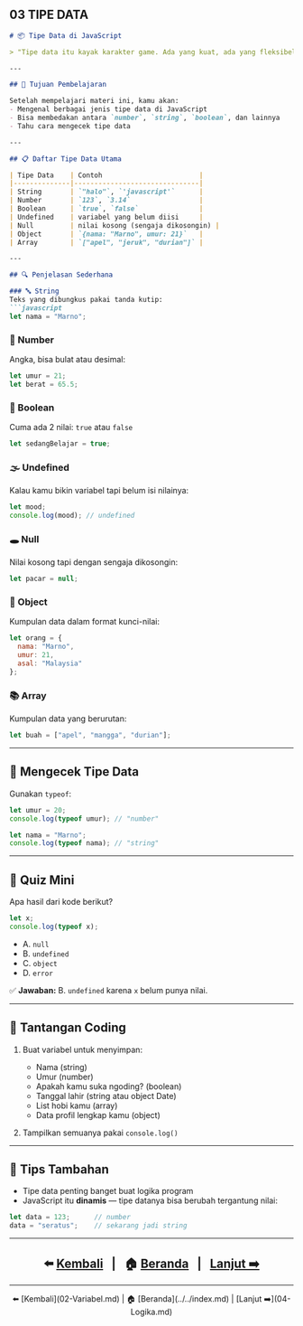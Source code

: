 ## 03 TIPE DATA

```markdown
# 📦 Tipe Data di JavaScript

> "Tipe data itu kayak karakter game. Ada yang kuat, ada yang fleksibel, dan ada juga yang misterius kayak `undefined`." — Dev RPG 🎮

---

## 🎯 Tujuan Pembelajaran

Setelah mempelajari materi ini, kamu akan:
- Mengenal berbagai jenis tipe data di JavaScript
- Bisa membedakan antara `number`, `string`, `boolean`, dan lainnya
- Tahu cara mengecek tipe data

---

## 📋 Daftar Tipe Data Utama

| Tipe Data    | Contoh                        |
|--------------|-------------------------------|
| String       | `"halo"`, `'javascript'`      |
| Number       | `123`, `3.14`                 |
| Boolean      | `true`, `false`               |
| Undefined    | variabel yang belum diisi     |
| Null         | nilai kosong (sengaja dikosongin) |
| Object       | `{nama: "Marno", umur: 21}`   |
| Array        | `["apel", "jeruk", "durian"]` |

---

## 🔍 Penjelasan Sederhana

### 🔤 String
Teks yang dibungkus pakai tanda kutip:
```javascript
let nama = "Marno";
```

### 🔢 Number
Angka, bisa bulat atau desimal:
```javascript
let umur = 21;
let berat = 65.5;
```

### 🔘 Boolean
Cuma ada 2 nilai: `true` atau `false`
```javascript
let sedangBelajar = true;
```

### 🌫 Undefined
Kalau kamu bikin variabel tapi belum isi nilainya:
```javascript
let mood;
console.log(mood); // undefined
```

### 🕳 Null
Nilai kosong tapi dengan sengaja dikosongin:
```javascript
let pacar = null;
```

### 🧱 Object
Kumpulan data dalam format kunci-nilai:
```javascript
let orang = {
  nama: "Marno",
  umur: 21,
  asal: "Malaysia"
};
```

### 📚 Array
Kumpulan data yang berurutan:
```javascript
let buah = ["apel", "mangga", "durian"];
```

---

## 🧪 Mengecek Tipe Data

Gunakan `typeof`:

```javascript
let umur = 20;
console.log(typeof umur); // "number"

let nama = "Marno";
console.log(typeof nama); // "string"
```

---

## 🧠 Quiz Mini

Apa hasil dari kode berikut?

```javascript
let x;
console.log(typeof x);
```

- A. `null`
- B. `undefined`
- C. `object`
- D. `error`

✅ **Jawaban:** B. `undefined` karena `x` belum punya nilai.

---

## 💪 Tantangan Coding

1. Buat variabel untuk menyimpan:
   - Nama (string)
   - Umur (number)
   - Apakah kamu suka ngoding? (boolean)
   - Tanggal lahir (string atau object Date)
   - List hobi kamu (array)
   - Data profil lengkap kamu (object)

2. Tampilkan semuanya pakai `console.log()`

---

## 🧠 Tips Tambahan

- Tipe data penting banget buat logika program
- JavaScript itu **dinamis** — tipe datanya bisa berubah tergantung nilai:
```javascript
let data = 123;      // number
data = "seratus";    // sekarang jadi string
```
---

<div align="center">

## ⬅️ [Kembali](./02-Variabel.md.md) &nbsp;&nbsp;|&nbsp;&nbsp; 🏠 [Beranda](../index.md) &nbsp;&nbsp;|&nbsp;&nbsp; [Lanjut ➡️](./04-Logika.md.md)

</div>

---

<div align='center'>
⬅️ [Kembali](02-Variabel.md) | 🏠 [Beranda](../../index.md) | [Lanjut ➡️](04-Logika.md)
</div>
